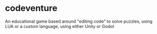 # codeventure
An educational game based around "editing code" to solve puzzles, using LUA or a custom language, using either Unity or Godot
